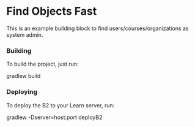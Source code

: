 Find Objects Fast
=================

This is an example building block to find users/courses/organizations as system admin.

### Building
To build the project, just run:

gradlew build

### Deploying
To deploy the B2 to your Learn server, run:

gradlew -Dserver=host:port deployB2
